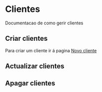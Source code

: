 # Clientes

Documentacao de como gerir clientes

## Criar clientes

Para criar um cliente ir á pagina [Novo cliente](/docusaurus/novo-cliente)

## Actualizar clientes

## Apagar clientes
